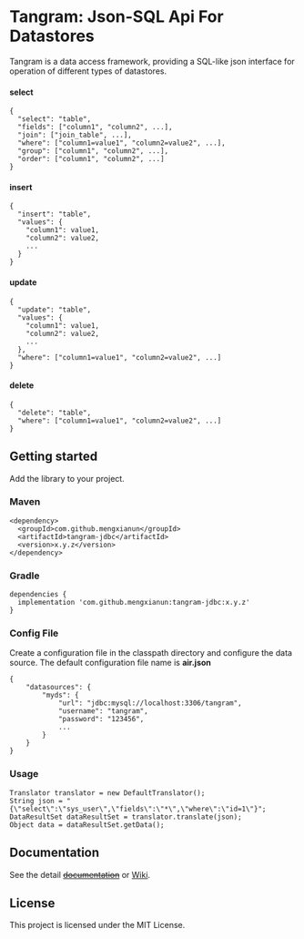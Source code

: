 # Tangram: Json-SQL Api For Datastores

Tangram is a data access framework, providing a SQL-like json interface for operation of different types of datastores.

#### select

```
{
  "select": "table",
  "fields": ["column1", "column2", ...],
  "join": ["join_table", ...],
  "where": ["column1=value1", "column2=value2", ...],
  "group": ["column1", "column2", ...],
  "order": ["column1", "column2", ...]
}
```

#### insert

```
{
  "insert": "table",
  "values": {
    "column1": value1,
    "column2": value2,
    ...
  }
}
```

#### update

```
{
  "update": "table",
  "values": {
    "column1": value1,
    "column2": value2,
    ...
  },
  "where": ["column1=value1", "column2=value2", ...]
}
```

#### delete

```
{
  "delete": "table",
  "where": ["column1=value1", "column2=value2", ...]
}
```

## Getting started

Add the library to your project.

### Maven

```
<dependency>
  <groupId>com.github.mengxianun</groupId>
  <artifactId>tangram-jdbc</artifactId>
  <version>x.y.z</version>
</dependency>
```

### Gradle

```
dependencies {
  implementation 'com.github.mengxianun:tangram-jdbc:x.y.z'
}
```

### Config File

Create a configuration file in the classpath directory and configure the data source. The default configuration file name is **air.json**

```
{
    "datasources": {
        "myds": {
            "url": "jdbc:mysql://localhost:3306/tangram",
            "username": "tangram",
            "password": "123456",
            ...
        }
    }
}

```

### Usage

```
Translator translator = new DefaultTranslator();
String json = "{\"select\":\"sys_user\",\"fields\":\"*\",\"where\":\"id=1\"}";
DataResultSet dataResultSet = translator.translate(json);
Object data = dataResultSet.getData();
```

## Documentation

See the detail [~~documentation~~](https://github.com/aigodata/tangram/blob/master/doc/README.md) or [Wiki](https://github.com/aigodata/tangram/wiki).

## License

This project is licensed under the MIT License.